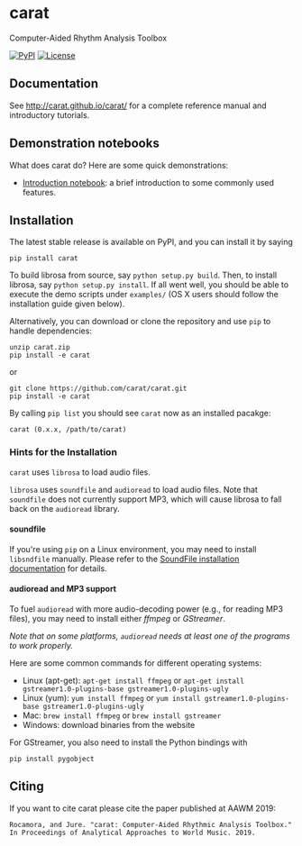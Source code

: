 carat
=====

Computer-Aided Rhythm Analysis Toolbox


[![PyPI](https://img.shields.io/pypi/v/librosa.svg)](https://pypi.python.org/pypi/carat)
[![License](https://img.shields.io/pypi/l/librosa.svg)](https://github.com/mrocamora/carat/blob/master/LICENSE.md)


Documentation
-------------
See http://carat.github.io/carat/ for a complete reference manual and introductory tutorials.


Demonstration notebooks
-----------------------
What does carat do?  Here are some quick demonstrations:

* [Introduction notebook](http://nbviewer.ipython.org/github/librosa/librosa/blob/master/examples/carat%20demo.ipynb): a brief introduction to some commonly used features.


Installation
------------

The latest stable release is available on PyPI, and you can install it by saying
```
pip install carat
```


To build librosa from source, say `python setup.py build`.
Then, to install librosa, say `python setup.py install`.
If all went well, you should be able to execute the demo scripts under `examples/`
(OS X users should follow the installation guide given below).

Alternatively, you can download or clone the repository and use `pip` to handle dependencies:

```
unzip carat.zip
pip install -e carat
```
or
```
git clone https://github.com/carat/carat.git
pip install -e carat
```

By calling `pip list` you should see `carat` now as an installed pacakge:
```
carat (0.x.x, /path/to/carat)
```

### Hints for the Installation

`carat` uses `librosa` to load audio files.

`librosa` uses `soundfile` and `audioread` to load audio files.
Note that `soundfile` does not currently support MP3, which will cause librosa to
fall back on the `audioread` library.

#### soundfile

If you're using `pip` on a Linux environment, you may need to install `libsndfile`
manually.  Please refer to the [SoundFile installation documentation](https://pysoundfile.readthedocs.io/#installation) for details.

#### audioread and MP3 support

To fuel `audioread` with more audio-decoding power (e.g., for reading MP3 files),
you may need to install either *ffmpeg* or *GStreamer*.

*Note that on some platforms, `audioread` needs at least one of the programs to work properly.*

Here are some common commands for different operating systems:

* Linux (apt-get): `apt-get install ffmpeg` or `apt-get install gstreamer1.0-plugins-base gstreamer1.0-plugins-ugly`
* Linux (yum): `yum install ffmpeg` or `yum install gstreamer1.0-plugins-base gstreamer1.0-plugins-ugly`
* Mac: `brew install ffmpeg` or `brew install gstreamer`
* Windows: download binaries from the website

For GStreamer, you also need to install the Python bindings with
```
pip install pygobject
```

Citing
------

If you want to cite carat please cite the paper published at AAWM 2019:

    Rocamora, and Jure. "carat: Computer-Aided Rhythmic Analysis Toolbox." In Proceedings of Analytical Approaches to World Music. 2019.
